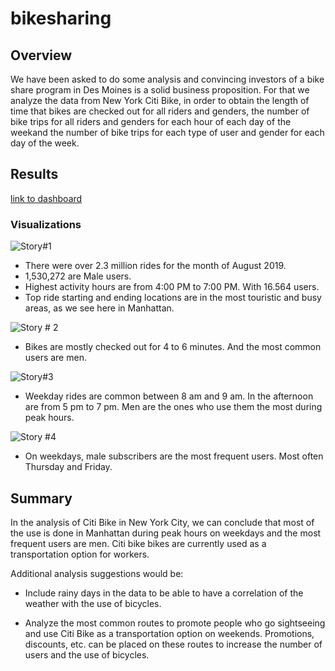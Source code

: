 # bikesharing

## Overview

We have been asked to do some analysis and convincing investors of a bike share program in Des Moines is a solid business proposition. For that we analyze the data from New York Citi Bike, in order to obtain the length of time that bikes are checked out for all riders and genders, the number of bike trips for all riders and genders for each hour of each day of the weekand the number of bike trips for each type of user and gender for each day of the week.


## Results

[link to dashboard](https://public.tableau.com/app/profile/alicia.cordova/viz/NYCBikesharingChallenge_16365683731360/NYCBikesharing?publish=yes)


### Visualizations

![Story#1](https://user-images.githubusercontent.com/87447639/141318572-ab9ab575-174a-4607-b52f-8c6746b83ef1.PNG)

- There were over 2.3 million rides for the month of August 2019.
- 1,530,272 are Male users. 
- Highest activity hours are from 4:00 PM to 7:00 PM. With 16.564 users.
- Top ride starting and ending locations are in the most touristic and busy areas, as we see here in Manhattan.

![Story # 2](https://user-images.githubusercontent.com/87447639/141313686-aeebc056-32e6-4456-ae51-4fab746ebc51.PNG)

- Bikes are mostly checked out for 4 to 6 minutes. And the most common users are men.

![Story#3](https://user-images.githubusercontent.com/87447639/141313683-23eccbbc-64aa-4af8-be1a-15c69eb9bd44.PNG)

- Weekday rides are common between 8 am and 9 am. In the afternoon are from 5 pm to  7 pm. Men are the ones who use them the most during peak hours.


![Story #4](https://user-images.githubusercontent.com/87447639/141313690-ef7f88cc-a148-4082-b815-9f11ec466d63.PNG)

- On weekdays, male subscribers are the most frequent users. Most often Thursday and Friday.


## Summary

In the analysis of Citi Bike in New York City, we can conclude that most of the use is done in Manhattan during peak hours on weekdays and the most frequent users are men. Citi bike bikes are currently used as a transportation option for workers.

Additional analysis suggestions would be:

- Include rainy days in the data to be able to have a correlation of the weather with the use of bicycles.

- Analyze the most common routes to promote people who go sightseeing and use Citi Bike as a transportation option on weekends. Promotions, discounts, etc. can be placed on these routes to increase the number of users and the use of bicycles. 